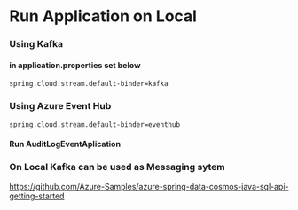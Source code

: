 # Run Application on Local
### Using Kafka
#### in application.properties set below

````properties
spring.cloud.stream.default-binder=kafka
````
### Using Azure Event Hub

```properties
spring.cloud.stream.default-binder=eventhub
```

#### Run AuditLogEventAplication 
### On Local Kafka can be used as Messaging sytem

https://github.com/Azure-Samples/azure-spring-data-cosmos-java-sql-api-getting-started
